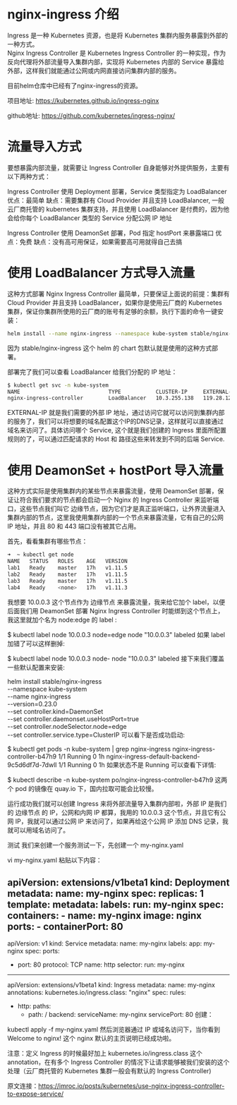 
# nginx-ingress 介绍
Ingress 是一种 Kubernetes 资源，也是将 Kubernetes 集群内服务暴露到外部的一种方式。   
Nginx Ingress Controller 是 Kubernetes Ingress Controller 的一种实现，作为反向代理将外部流量导入集群内部，实现将 Kubernetes 内部的 Service 暴露给外部，这样我们就能通过公网或内网直接访问集群内部的服务。

目前helm仓库中已经有了nginx-ingress的资源。  

项目地址: https://kubernetes.github.io/ingress-nginx  

github地址: https://github.com/kubernetes/ingress-nginx/  

# 流量导入方式
要想暴露内部流量，就需要让 Ingress Controller 自身能够对外提供服务，主要有以下两种方式：

Ingress Controller 使用 Deployment 部署，Service 类型指定为 LoadBalancer
优点：最简单
缺点：需要集群有 Cloud Provider 并且支持 LoadBalancer, 一般云厂商托管的 kubernetes 集群支持，并且使用 LoadBalancer 是付费的，因为他会给你每个 LoadBalancer 类型的 Service 分配公网 IP 地址

Ingress Controller 使用 DeamonSet 部署，Pod 指定 hostPort 来暴露端口
优点：免费
缺点：没有高可用保证，如果需要高可用就得自己去搞

# 使用 LoadBalancer 方式导入流量
这种方式部署 Nginx Ingress Controller 最简单，只要保证上面说的前提：集群有 Cloud Provider 并且支持 LoadBalancer，如果你是使用云厂商的 Kubernetes 集群，保证你集群所使用的云厂商的账号有足够的余额，执行下面的命令一键安装：
```bash
helm install --name nginx-ingress --namespace kube-system stable/nginx-ingress
```

因为 stable/nginx-ingress 这个 helm 的 chart 包默认就是使用的这种方式部署。

部署完了我们可以查看 LoadBalancer 给我们分配的 IP 地址：
```bash
$ kubectl get svc -n kube-system
NAME                            TYPE           CLUSTER-IP     EXTERNAL-IP      PORT(S)                      AGE
nginx-ingress-controller        LoadBalancer   10.3.255.138   119.28.121.125   80:30113/TCP,443:32564/TCP   21h
```

EXTERNAL-IP 就是我们需要的外部 IP 地址，通过访问它就可以访问到集群内部的服务了，我们可以将想要的域名配置这个IP的DNS记录，这样就可以直接通过域名来访问了。具体访问哪个 Service, 这个就是我们创建的 Ingress 里面所配置规则的了，可以通过匹配请求的 Host 和 路径这些来转发到不同的后端 Service.

# 使用 DeamonSet + hostPort 导入流量
这种方式实际是使用集群内的某些节点来暴露流量，使用 DeamonSet 部署，保证让符合我们要求的节点都会启动一个 Nginx 的 Ingress Controller 来监听端口，这些节点我们叫它 边缘节点，因为它们才是真正监听端口，让外界流量进入集群内部的节点，这里我使用集群内部的一个节点来暴露流量，它有自己的公网 IP 地址，并且 80 和 443 端口没有被其它占用。

首先，看看集群有哪些节点：
```bash
➜  ~ kubectl get node
NAME   STATUS   ROLES    AGE   VERSION
lab1   Ready    master   17h   v1.11.5
lab2   Ready    master   17h   v1.11.5
lab3   Ready    master   17h   v1.11.5
lab4   Ready    <none>   17h   v1.11.3

```

我想要 10.0.0.3 这个节点作为 边缘节点 来暴露流量，我来给它加个 label，以便后面我们用 DeamonSet 部署 Nginx Ingress Controller 时能绑到这个节点上，我这里就加个名为 node:edge 的 label :

$ kubectl label node 10.0.0.3 node=edge
node "10.0.0.3" labeled
如果 label 加错了可以这样删掉:

$ kubectl label node 10.0.0.3 node-
node "10.0.0.3" labeled
接下来我们覆盖一些默认配置来安装:

helm install stable/nginx-ingress \
  --namespace kube-system \
  --name nginx-ingress \
  --version=0.23.0 \
  --set controller.kind=DaemonSet \
  --set controller.daemonset.useHostPort=true \
  --set controller.nodeSelector.node=edge \
  --set controller.service.type=ClusterIP
可以看下是否成功启动:

$ kubectl get pods -n kube-system | grep nginx-ingress
nginx-ingress-controller-b47h9                  1/1       Running   0          1h
nginx-ingress-default-backend-9c5d6df7d-7dwll   1/1       Running   0          1h
如果状态不是 Running 可以查看下详情:

$ kubectl describe -n kube-system po/nginx-ingress-controller-b47h9
这两个 pod 的镜像在 quay.io 下，国内拉取可能会比较慢。

运行成功我们就可以创建 Ingress 来将外部流量导入集群内部啦，外部 IP 是我们的 边缘节点 的 IP，公网和内网 IP 都算，我用的 10.0.0.3 这个节点，并且它有公网 IP，我就可以通过公网 IP 来访问了，如果再给这个公网 IP 添加 DNS 记录，我就可以用域名访问了。

测试
我们来创建一个服务测试一下，先创建一个 my-nginx.yaml

vi my-nginx.yaml
粘贴以下内容：

apiVersion: extensions/v1beta1
kind: Deployment
metadata:
  name: my-nginx
spec:
  replicas: 1
  template:
    metadata:
      labels:
        run: my-nginx
    spec:
      containers:
      - name: my-nginx
        image: nginx
        ports:
        - containerPort: 80
---
apiVersion: v1
kind: Service
metadata:
  name: my-nginx
  labels:
    app: my-nginx
spec:
  ports:
  - port: 80
    protocol: TCP
    name: http
  selector:
    run: my-nginx
---
apiVersion: extensions/v1beta1
kind: Ingress
metadata:
  name: my-nginx
  annotations:
    kubernetes.io/ingress.class: "nginx"
spec:
  rules:
  - http:
      paths:
      - path: /
        backend:
          serviceName: my-nginx
          servicePort: 80
创建：

kubectl apply -f my-nginx.yaml
然后浏览器通过 IP 或域名访问下，当你看到 Welcome to nginx! 这个 nginx 默认的主页说明已经成功啦。

注意：定义 Ingress 的时候最好加上 kubernetes.io/ingress.class 这个 annotation，在有多个 Ingress Controller 的情况下让请求能够被我们安装的这个处理（云厂商托管的 Kubernetes 集群一般会有默认的 Ingress Controller)

原文连接：https://imroc.io/posts/kubernetes/use-nginx-ingress-controller-to-expose-service/